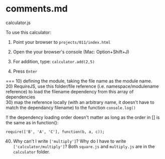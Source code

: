 comments.md
===
calculator.js
 
To use this calculator:

1) Point your browser to `projects/011/index.html`

2) Open the your browser's console (Mac: Option+Shift+J) 

3) For addition, type: `calculator.add(2,5)`

4) Press `Enter`

===
10) defining the module, taking the file name as the module name.  
20) RequireJS, use this folder/file reference (i.e. namespace/modulename reference) to load the filename dependency from this array of dependencies  
30) map the reference locally (with an arbitrary name, it doesn't have to match the dependancy filename) to the function `console.log()`    

!! the dependency loading order doesn't matter as long as the order in [] is the same as in function():   
~~~  
require(['B', 'A', 'C'], function(b, a, c));
~~~  

40) Why can't I write `['multiply']`? Why do I have to write `['calculator/multiply']`? Both `square.js` and `multiply.js` are in the `calculator` folder.  





